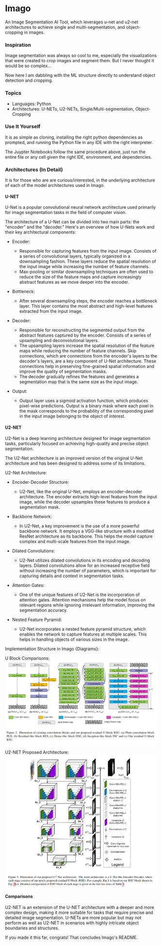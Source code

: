 # Imago

An Image Segmentation AI Tool, which leverages u-net and u2-net architectures to achieve single and multi-segmentation, and object-cropping in images.

### Inspiration

Image segmentation was always so cool to me, especially the visualizations that were created to crop images and segment them. But I never thought it would be so complex...

Now here I am dabbling with the ML structure directly to understand object detection and cropping.

### Topics

- Languages: Python
- Architectures: U-NETs, U2-NETs, Single/Multi-segmentation, Object-Cropping

### Use It Yourself

It is as simple as cloning, installing the right python dependencies as prompted, and running the Python file in any IDE with the right interpreter.

The Juypter Notebooks follow the same procedure above, just run the entire file or any cell given the right IDE, environment, and dependencies.

### Architectures (In Detail)

It is for those who are are curious/interested, in the underlying architecture of each of the model architectures used in Imago.

#### U-NET

U-Net is a popular convolutional neural network architecture used primarily for image segmentation tasks in the field of computer vision.

The architecture of a U-Net can be divided into two main parts: the "encoder" and the "decoder." Here's an overview of how U-Nets work and their key architectural components:

- Encoder:

  - Responsible for capturing features from the input image. Consists of a series of convolutional layers, typically organized in a downsampling fashion. These layers reduce the spatial resolution of the input image while increasing the number of feature channels.
  - Max-pooling or similar downsampling techniques are often used to reduce the size of the feature maps and capture increasingly abstract features as we move deeper into the encoder.

- Bottleneck:

  - After several downsampling steps, the encoder reaches a bottleneck layer. This layer contains the most abstract and high-level features extracted from the input image.

- Decoder:

  - Responsible for reconstructing the segmented output from the abstract features captured by the encoder. Consists of a series of upsampling and deconvolutional layers.
  - The upsampling layers increase the spatial resolution of the feature maps while reducing the number of feature channels. Skip connections, which are connections from the encoder's layers to the decoder's layers, are a key component of U-Net architecture. These connections help in preserving fine-grained spatial information and improve the quality of segmentation masks.
  - The decoder gradually refines the features and generates a segmentation map that is the same size as the input image.

- Output:

  - Output layer uses a sigmoid activation function, which produces pixel-wise predictions. Output is a binary mask where each pixel in the mask corresponds to the probability of the corresponding pixel in the input image belonging to the object of interest.

#### U2-NET

U2-Net is a deep learning architecture designed for image segmentation tasks, particularly focused on achieving high-quality and precise object segmentation.

The U2-Net architecture is an improved version of the original U-Net architecture and has been designed to address some of its limitations.

U2-Net Architecture:

- Encoder-Decoder Structure:

  - U2-Net, like the original U-Net, employs an encoder-decoder architecture. The encoder extracts high-level features from the input image, while the decoder upsamples these features to produce a segmentation mask.

- Backbone Network:

  - In U2-Net, a key improvement is the use of a more powerful backbone network. It employs a VGG-like structure with a modified ResNet architecture as its backbone. This helps the model capture complex and multi-scale features from the input image.

- Dilated Convolutions:

  - U2-Net utilizes dilated convolutions in its encoding and decoding layers. Dilated convolutions allow for an increased receptive field without increasing the number of parameters, which is important for capturing details and context in segmentation tasks.

- Attention Gates:

  - One of the unique features of U2-Net is the incorporation of attention gates. Attention mechanisms help the model focus on relevant regions while ignoring irrelevant information, improving the segmentation accuracy.

- Nested Feature Pyramid:

  - U2-Net incorporates a nested feature pyramid structure, which enables the network to capture features at multiple scales. This helps in handling objects of various sizes in the image.

Implementation Structure in Imago {Diagrams}:

U Block Comparisons:
<img src="https://github.com/ReshiAdavan/Imago/blob/master/imgs/U-Block-RSU.PNG" />

U2-NET Proposed Architecture:
<img src="https://github.com/ReshiAdavan/Imago/blob/master/imgs/U2-NET-Architecture.PNG" />

#### Comparisons

U2-NET is an extension of the U-NET architecture with a deeper and more complex design, making it more suitable for tasks that require precise and detailed image segmentation. U-NETs are more popular but may not perform as well as U2-NET in scenarios with highly intricate object boundaries and structures.

If you made it this far, congrats! That concludes Imago's README.
